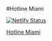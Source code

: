 #Hotline Miami

[![Netlify Status](https://api.netlify.com/api/v1/badges/c863411f-662a-4750-a975-dbf3f4f21714/deploy-status)](https://app.netlify.com/sites/hotline-miami/deploys)

[Hotline Miami](https://hotline-miami.netlify.com/)